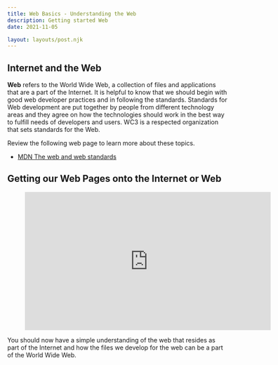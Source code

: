 ```yaml
---
title: Web Basics - Understanding the Web
description: Getting started Web
date: 2021-11-05

layout: layouts/post.njk
---
```


## Internet and the Web

**Web** refers to the World Wide Web, a collection of files and applications that are a part of the Internet. It is helpful to know that we should begin with good web developer practices and in following the standards. Standards for Web development are put together by people from different technology areas and they agree on how the technologies should work in the best way to fulfill needs of developers and users. WC3 is a respected organization that sets standards for the Web. 

Review the following web page to learn more about these topics.

- [MDN The web and web standards](https://developer.mozilla.org/en-US/docs/Learn/Getting_started_with_the_web/The_web_and_web_standards)

## Getting our Web Pages onto the Internet or Web

<figure class="video-container">

<iframe width="560" height="315" src="https://www.youtube.com/embed/8wKUpKicUZo" title="YouTube video player" frameborder="0" allow="accelerometer; autoplay; clipboard-write; encrypted-media; gyroscope; picture-in-picture" allowfullscreen></iframe>
</figure>

You should now have a simple understanding of the web that resides as part of the Internet and how the files we develop for the web can be a part of the World Wide Web.
